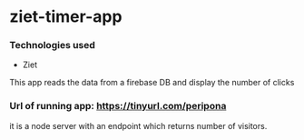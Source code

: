 # ziet-timer-app

### Technologies used 
* Ziet

This app reads the data from a firebase DB and display the number of clicks 

### Url of running app: https://tinyurl.com/peripona

it is a node server with an endpoint which returns number of visitors.
